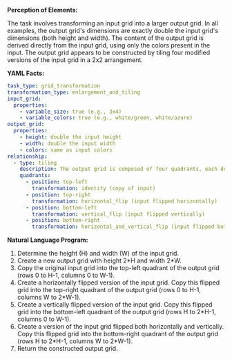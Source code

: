 **Perception of Elements:**

The task involves transforming an input grid into a larger output grid. In all examples, the output grid's dimensions are exactly double the input grid's dimensions (both height and width). The content of the output grid is derived directly from the input grid, using only the colors present in the input. The output grid appears to be constructed by tiling four modified versions of the input grid in a 2x2 arrangement.

**YAML Facts:**


```yaml
task_type: grid_transformation
transformation_type: enlargement_and_tiling
input_grid:
  properties:
    - variable_size: true (e.g., 3x4)
    - variable_colors: true (e.g., white/green, white/azure)
output_grid:
  properties:
    - height: double the input height
    - width: double the input width
    - colors: same as input colors
relationship:
  - type: tiling
    description: The output grid is composed of four quadrants, each derived from the input grid.
    quadrants:
      - position: top-left
        transformation: identity (copy of input)
      - position: top-right
        transformation: horizontal_flip (input flipped horizontally)
      - position: bottom-left
        transformation: vertical_flip (input flipped vertically)
      - position: bottom-right
        transformation: horizontal_and_vertical_flip (input flipped both horizontally and vertically)
```


**Natural Language Program:**

1.  Determine the height (H) and width (W) of the input grid.
2.  Create a new output grid with height 2\*H and width 2\*W.
3.  Copy the original input grid into the top-left quadrant of the output grid (rows 0 to H-1, columns 0 to W-1).
4.  Create a horizontally flipped version of the input grid. Copy this flipped grid into the top-right quadrant of the output grid (rows 0 to H-1, columns W to 2\*W-1).
5.  Create a vertically flipped version of the input grid. Copy this flipped grid into the bottom-left quadrant of the output grid (rows H to 2\*H-1, columns 0 to W-1).
6.  Create a version of the input grid flipped both horizontally and vertically. Copy this flipped grid into the bottom-right quadrant of the output grid (rows H to 2\*H-1, columns W to 2\*W-1).
7.  Return the constructed output grid.